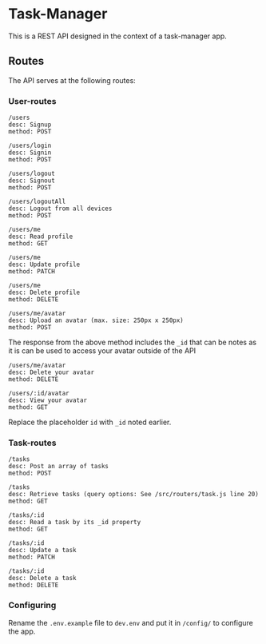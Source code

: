 # Task-Manager
This is a REST API designed in the context of a task-manager app.

## Routes
The API serves at the following routes:

### User-routes
```
/users
desc: Signup
method: POST
```

```
/users/login
desc: Signin
method: POST
```

```
/users/logout
desc: Signout
method: POST
```

```
/users/logoutAll
desc: Logout from all devices
method: POST
```

```
/users/me
desc: Read profile
method: GET
```

```
/users/me
desc: Update profile
method: PATCH
```

```
/users/me
desc: Delete profile
method: DELETE
```

```
/users/me/avatar
desc: Upload an avatar (max. size: 250px x 250px)
method: POST
```
The response from the above method includes the ```_id``` that can be notes as it is can be used to access your avatar outside of the API

```
/users/me/avatar
desc: Delete your avatar
method: DELETE
```

```
/users/:id/avatar
desc: View your avatar
method: GET
```
Replace the placeholder ```id``` with ```_id``` noted earlier.

### Task-routes
```
/tasks
desc: Post an array of tasks
method: POST
```

```
/tasks
desc: Retrieve tasks (query options: See /src/routers/task.js line 20)
method: GET
```

```
/tasks/:id
desc: Read a task by its _id property
method: GET
```

```
/tasks/:id
desc: Update a task
method: PATCH
```

```
/tasks/:id
desc: Delete a task
method: DELETE
```

### Configuring

Rename the ```.env.example``` file to ```dev.env``` and put it in ```/config/``` to configure the app.











